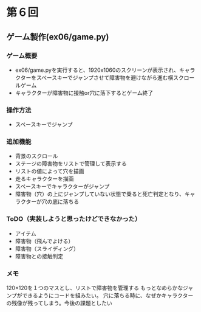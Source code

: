 # 第６回
## ゲーム製作(ex06/game.py)
### ゲーム概要
- ex06/game.pyを実行すると、1920x1060のスクリーンが表示され、キャラクターをスペースキーでジャンプさせて障害物を避けながら進む横スクロールゲーム
- キャラクターが障害物に接触or穴に落下するとゲーム終了
### 操作方法
- スペースキーでジャンプ
### 追加機能
- 背景のスクロール
- ステージの障害物をリストで管理して表示する
- リストの値によって穴を描画
- 走るキャラクターを描画
- スペースキーでキャラクターがジャンプ
- 障害物（穴）の上にジャンプしていない状態で乗ると死亡判定となり、キャラクターが穴の底に落ちる
### ToDO（実装しようと思ったけどできなかった）
- アイテム
- 障害物（飛んでよける）
- 障害物（スライディング）
- 障害物との接触判定
### メモ
120×120を１つのマスとし、リストで障害物を管理する
もっとなめらかなジャンプができるようにコードを組みたい。
穴に落ちる時に、なぜかキャラクターの残像が残ってしまう。今後の課題としたい